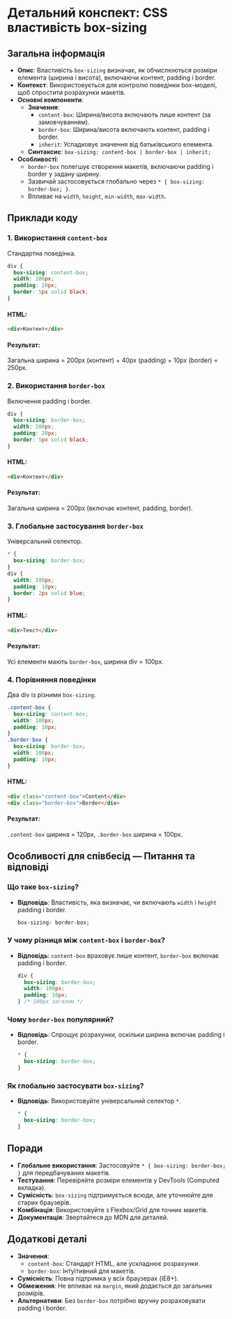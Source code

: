 # Детальний конспект: CSS властивість box-sizing

## Загальна інформація

- **Опис**: Властивість `box-sizing` визначає, як обчислюються розміри елемента (ширина і висота), включаючи контент, padding і border.
- **Контекст**: Використовується для контролю поведінки box-моделі, щоб спростити розрахунки макетів.
- **Основні компоненти**:
  - **Значення**:
    - `content-box`: Ширина/висота включають лише контент (за замовчуванням).
    - `border-box`: Ширина/висота включають контент, padding і border.
    - `inherit`: Успадковує значення від батьківського елемента.
  - **Синтаксис**: `box-sizing: content-box | border-box | inherit;`
- **Особливості**:
  - `border-box` полегшує створення макетів, включаючи padding і border у задану ширину.
  - Зазвичай застосовується глобально через `* { box-sizing: border-box; }`.
  - Впливає на `width`, `height`, `min-width`, `max-width`.

## Приклади коду

### 1. Використання `content-box`

Стандартна поведінка.

```css
div {
  box-sizing: content-box;
  width: 200px;
  padding: 20px;
  border: 5px solid black;
}
```

#### HTML:

```html
<div>Контент</div>
```

#### Результат:

Загальна ширина = 200px (контент) + 40px (padding) + 10px (border) = 250px.

### 2. Використання `border-box`

Включення padding і border.

```css
div {
  box-sizing: border-box;
  width: 200px;
  padding: 20px;
  border: 5px solid black;
}
```

#### HTML:

```html
<div>Контент</div>
```

#### Результат:

Загальна ширина = 200px (включає контент, padding, border).

### 3. Глобальне застосування `border-box`

Універсальний селектор.

```css
* {
  box-sizing: border-box;
}
div {
  width: 100px;
  padding: 10px;
  border: 2px solid blue;
}
```

#### HTML:

```html
<div>Текст</div>
```

#### Результат:

Усі елементи мають `border-box`, ширина div = 100px.

### 4. Порівняння поведінки

Два div із різними `box-sizing`.

```css
.content-box {
  box-sizing: content-box;
  width: 100px;
  padding: 10px;
}
.border-box {
  box-sizing: border-box;
  width: 100px;
  padding: 10px;
}
```

#### HTML:

```html
<div class="content-box">Content</div>
<div class="border-box">Border</div>
```

#### Результат:

`.content-box` ширина = 120px, `.border-box` ширина = 100px.

## Особливості для співбесід — Питання та відповіді

### Що таке `box-sizing`?

- **Відповідь**: Властивість, яка визначає, чи включають `width` і `height` padding і border.
  ```css
  box-sizing: border-box;
  ```

### У чому різниця між `content-box` і `border-box`?

- **Відповідь**: `content-box` враховує лише контент, `border-box` включає padding і border.
  ```css
  div {
    box-sizing: border-box;
    width: 100px;
    padding: 10px;
  } /* 100px загалом */
  ```

### Чому `border-box` популярний?

- **Відповідь**: Спрощує розрахунки, оскільки ширина включає padding і border.
  ```css
  * {
    box-sizing: border-box;
  }
  ```

### Як глобально застосувати `box-sizing`?

- **Відповідь**: Використовуйте універсальний селектор `*`.
  ```css
  * {
    box-sizing: border-box;
  }
  ```

## Поради

- **Глобальне використання**: Застосовуйте `* { box-sizing: border-box; }` для передбачуваних макетів.
- **Тестування**: Перевіряйте розміри елементів у DevTools (Computed вкладка).
- **Сумісність**: `box-sizing` підтримується всюди, але уточнюйте для старих браузерів.
- **Комбінація**: Використовуйте з Flexbox/Grid для точних макетів.
- **Документація**: Звертайтеся до MDN для деталей.

## Додаткові деталі

- **Значення**:
  - `content-box`: Стандарт HTML, але ускладнює розрахунки.
  - `border-box`: Інтуїтивний для макетів.
- **Сумісність**: Повна підтримка у всіх браузерах (IE8+).
- **Обмеження**: Не впливає на `margin`, який додається до загальних розмірів.
- **Альтернативи**: Без `border-box` потрібно вручну розраховувати padding і border.
